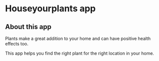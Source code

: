 # Houseyourplants app

## About this app
Plants make a great addition to your home and can have positive health effects too.

This app helps you find the right plant for the right location in your home.
